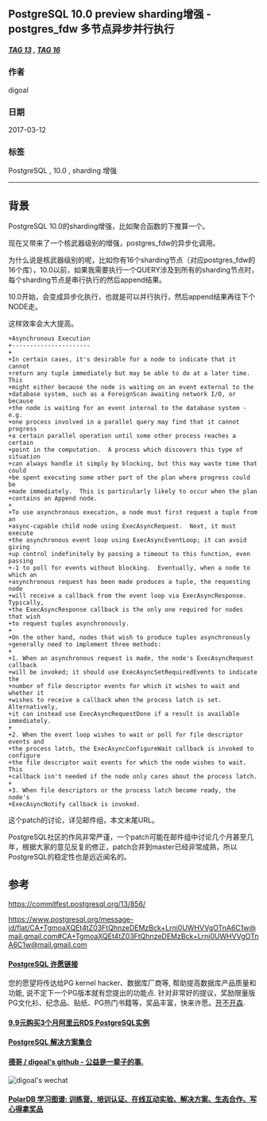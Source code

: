 ## PostgreSQL 10.0 preview sharding增强 - postgres_fdw 多节点异步并行执行  
##### [TAG 13](../class/13.md) , [TAG 16](../class/16.md)
                            
### 作者                                                                         
digoal                       
                              
### 日期                         
2017-03-12                        
                          
### 标签                       
PostgreSQL , 10.0 , sharding 增强  
                            
----                      
                               
## 背景                
PostgreSQL 10.0的sharding增强，比如聚合函数的下推算一个。  
  
现在又带来了一个核武器级别的增强，postgres_fdw的异步化调用。  
  
为什么说是核武器级别的呢，比如你有16个sharding节点（对应postgres_fdw的16个库），10.0以前，如果我需要执行一个QUERY涉及到所有的sharding节点时，每个sharding节点是串行执行的然后append结果。  
  
10.0开始，会变成异步化执行，也就是可以并行执行，然后append结果再往下个NODE走。  
  
这样效率会大大提高。  
  
```  
+Asynchronous Execution  
+----------------------  
+  
+In certain cases, it's desirable for a node to indicate that it cannot  
+return any tuple immediately but may be able to do at a later time.  This  
+might either because the node is waiting on an event external to the  
+database system, such as a ForeignScan awaiting network I/O, or because  
+the node is waiting for an event internal to the database system - e.g.  
+one process involved in a parallel query may find that it cannot progress  
+a certain parallel operation until some other process reaches a certain  
+point in the computation.  A process which discovers this type of situation  
+can always handle it simply by blocking, but this may waste time that could  
+be spent executing some other part of the plan where progress could be  
+made immediately.  This is particularly likely to occur when the plan  
+contains an Append node.  
+  
+To use asynchronous execution, a node must first request a tuple from an  
+async-capable child node using ExecAsyncRequest.  Next, it must execute  
+the asynchronous event loop using ExecAsyncEventLoop; it can avoid giving  
+up control indefinitely by passing a timeout to this function, even passing  
+-1 to poll for events without blocking.  Eventually, when a node to which an  
+asynchronous request has been made produces a tuple, the requesting node  
+will receive a callback from the event loop via ExecAsyncResponse. Typically,  
+the ExecAsyncResponse callback is the only one required for nodes that wish  
+to request tuples asynchronously.  
+  
+On the other hand, nodes that wish to produce tuples asynchronously  
+generally need to implement three methods:  
+  
+1. When an asynchronous request is made, the node's ExecAsyncRequest callback  
+will be invoked; it should use ExecAsyncSetRequiredEvents to indicate the  
+number of file descriptor events for which it wishes to wait and whether it  
+wishes to receive a callback when the process latch is set. Alternatively,  
+it can instead use ExecAsyncRequestDone if a result is available immediately.  
+  
+2. When the event loop wishes to wait or poll for file descriptor events and  
+the process latch, the ExecAsyncConfigureWait callback is invoked to configure  
+the file descriptor wait events for which the node wishes to wait.  This  
+callback isn't needed if the node only cares about the process latch.  
+  
+3. When file descriptors or the process latch become ready, the node's  
+ExecAsyncNotify callback is invoked.  
```  
  
这个patch的讨论，详见邮件组，本文末尾URL。  
  
PostgreSQL社区的作风非常严谨，一个patch可能在邮件组中讨论几个月甚至几年，根据大家的意见反复的修正，patch合并到master已经非常成熟，所以PostgreSQL的稳定性也是远近闻名的。  
  
## 参考  
https://commitfest.postgresql.org/13/856/  
  
https://www.postgresql.org/message-id/flat/CA+TgmoaXQEt4tZ03FtQhnzeDEMzBck+Lrni0UWHVVgOTnA6C1w@mail.gmail.com#CA+TgmoaXQEt4tZ03FtQhnzeDEMzBck+Lrni0UWHVVgOTnA6C1w@mail.gmail.com  
  
  
  
  
  
  
  
  
  
  
  
  
  
  
  
  
  
  
  
  
  
  
  
  
  
  
  
  
  
  
  
  
  
  
  
  
  
  
  
  
  
  
  
  
  
  
  
  
  
  
  
  
  
  
  
  
  
  
  
  
  
  
  
  
  
  
  
  
  
  
  
  
  
#### [PostgreSQL 许愿链接](https://github.com/digoal/blog/issues/76 "269ac3d1c492e938c0191101c7238216")
您的愿望将传达给PG kernel hacker、数据库厂商等, 帮助提高数据库产品质量和功能, 说不定下一个PG版本就有您提出的功能点. 针对非常好的提议，奖励限量版PG文化衫、纪念品、贴纸、PG热门书籍等，奖品丰富，快来许愿。[开不开森](https://github.com/digoal/blog/issues/76 "269ac3d1c492e938c0191101c7238216").  
  
  
#### [9.9元购买3个月阿里云RDS PostgreSQL实例](https://www.aliyun.com/database/postgresqlactivity "57258f76c37864c6e6d23383d05714ea")
  
  
#### [PostgreSQL 解决方案集合](https://yq.aliyun.com/topic/118 "40cff096e9ed7122c512b35d8561d9c8")
  
  
#### [德哥 / digoal's github - 公益是一辈子的事.](https://github.com/digoal/blog/blob/master/README.md "22709685feb7cab07d30f30387f0a9ae")
  
  
![digoal's wechat](../pic/digoal_weixin.jpg "f7ad92eeba24523fd47a6e1a0e691b59")
  
  
#### [PolarDB 学习图谱: 训练营、培训认证、在线互动实验、解决方案、生态合作、写心得拿奖品](https://www.aliyun.com/database/openpolardb/activity "8642f60e04ed0c814bf9cb9677976bd4")
  
